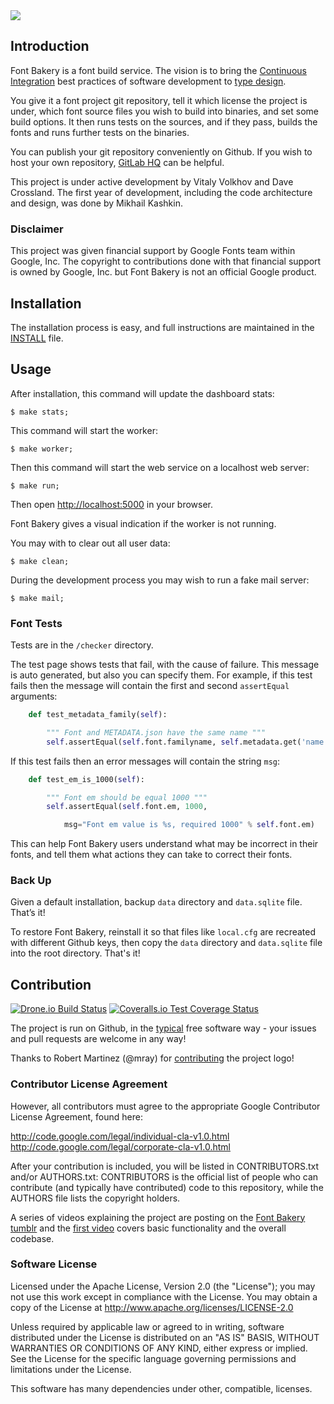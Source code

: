 <img src="https://raw.github.com/xen/fontbakery/master/docs/image.png">

## Introduction

Font Bakery is a font build service. The vision is to bring the [Continuous Integration](http://en.wikipedia.org/wiki/Continuous_integration) best practices of software development to [type design](http://en.wikipedia.org/wiki/Type_design).

You give it a font project git repository, tell it which license the project is under, which font source files you wish to build into binaries, and set some build options. It then runs tests on the sources, and if they pass, builds the fonts and runs further tests on the binaries.

You can publish your git repository conveniently on Github. If you wish to host your own repository, [GitLab HQ](https://github.com/gitlabhq/gitlabhq) can be helpful.

This project is under active development by Vitaly Volkhov and Dave Crossland. The first year of development, including the code architecture and design, was done by Mikhail Kashkin.

### Disclaimer

This project was given financial support by Google Fonts team within Google, Inc. The copyright to contributions done with that financial support is owned by Google, Inc. but Font Bakery is not an official Google product.

## Installation

The installation process is easy, and full instructions are maintained in the [INSTALL](https://github.com/xen/fontbakery/blob/master/INSTALL.md) file.

## Usage

After installation, this command will update the dashboard stats:

    $ make stats;

This command will start the worker:

    $ make worker;

Then this command will start the web service on a localhost web server:

    $ make run;

Then open [http://localhost:5000](http://localhost:5000) in your browser. 

Font Bakery gives a visual indication if the worker is not running.

You may with to clear out all user data:

    $ make clean;

During the development process you may wish to run a fake mail server:

    $ make mail;

### Font Tests

Tests are in the `/checker` directory. 

The test page shows tests that fail, with the cause of failure. This message is auto generated, but also you can specify them. For example, if this test fails then the message will contain the first and second `assertEqual` arguments:


```py
    def test_metadata_family(self):

        """ Font and METADATA.json have the same name """
        self.assertEqual(self.font.familyname, self.metadata.get('name', None))
```

If this test fails then an error messages will contain the string `msg`:

```py
    def test_em_is_1000(self):

        """ Font em should be equal 1000 """
        self.assertEqual(self.font.em, 1000,

            msg="Font em value is %s, required 1000" % self.font.em)
```

This can help Font Bakery users understand what may be incorrect in their fonts, and tell them what actions they can take to correct their fonts.

### Back Up

Given a default installation, backup `data` directory and `data.sqlite` file. That’s it!

To restore Font Bakery, reinstall it so that files like `local.cfg` are recreated with different Github keys, then copy the `data` directory and `data.sqlite` file into the root directory. That's it! 

## Contribution

[![Drone.io Build Status](https://drone.io/github.com/googlefonts/fontbakery/status.png)](https://drone.io/github.com/googlefonts/fontbakery/latest)
[![Coveralls.io Test Coverage Status](https://coveralls.io/repos/googlefonts/fontbakery/badge.png?branch=master)](https://coveralls.io/repos/googlefonts/fontbakery)

The project is run on Github, in the [typical](http://producingoss.com) free software way - your issues and pull requests are welcome in any way!

Thanks to Robert Martinez (@mray) for [contributing](https://github.com/googlefonts/fontbakery/pull/255) the project logo!

### Contributor License Agreement

However, all contributors must agree to the appropriate Google Contributor License Agreement, found here:

http://code.google.com/legal/individual-cla-v1.0.html
http://code.google.com/legal/corporate-cla-v1.0.html

After your contribution is included, you will be listed in CONTRIBUTORS.txt and/or AUTHORS.txt: CONTRIBUTORS is the official list of people who can contribute (and typically have contributed) code to this repository, while the AUTHORS file lists the copyright holders.

A series of videos explaining the project are posting on the [Font Bakery tumblr](http://fontbakery.tumblr.com) and the [first video](http://www.youtube.com/watch?v=paKa_Kok2EA) covers basic functionality and the overall codebase.

### Software License

Licensed under the Apache License, Version 2.0 (the "License"); you may not use this work except in compliance with the License. You may obtain a copy of the License at http://www.apache.org/licenses/LICENSE-2.0

Unless required by applicable law or agreed to in writing, software distributed under the License is distributed on an "AS IS" BASIS, WITHOUT WARRANTIES OR CONDITIONS OF ANY KIND, either express or implied. See the License for the specific language governing permissions and limitations under the License.

This software has many dependencies under other, compatible, licenses.
